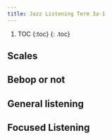 ```yaml
---
title: Jazz Listening Term 3a-1
---
```



1. TOC
{:toc}
{: .toc}


## Scales


## Bebop or not


## General listening


## Focused Listening

